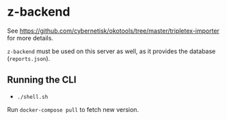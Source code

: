 # z-backend

See https://github.com/cybernetisk/okotools/tree/master/tripletex-importer
for more details.

`z-backend` must be used on this server as well, as it provides the database
(`reports.json`).

## Running the CLI

- `./shell.sh`

Run `docker-compose pull` to fetch new version.
